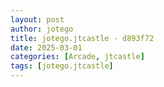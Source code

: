 ```yaml
---
layout: post
author: jotego
title: jotego.jtcastle - d893f72
date: 2025-03-01
categories: [Arcade, jtcastle]
tags: [jotego.jtcastle]
---
```


